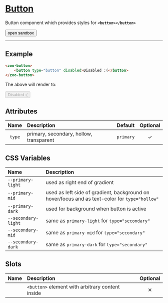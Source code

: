 # [Button](#button)

Button component which provides styles for **`<button></button>`**

<zoo-button class="sandbox-btn">
	<button type="button" onclick="openSandbox('zoo-button')">open sandbox</button>
</zoo-button>
<template id="zoo-button-template">
	<form>
		<zoo-select>
			<label slot="label">Type</label>
			<select slot="select" data-type="attr" data-attrname="type">
				<option value="">none</option>
				<option value="primary">primary</option>
				<option value="secondary">secondary</option>
				<option value="hollow">hollow</option>
			</select>
		</zoo-select>
		<zoo-input>
			<label slot="label">--primary-light CSS Custom Property</label>
			<input slot="input" type="color" data-type="css" data-cssname="--primary-light">
		</zoo-input>
		<zoo-input>
			<label slot="label">--primary-mid CSS Custom Property</label>
			<input slot="input" type="color" data-type="css" data-cssname="--primary-mid">
		</zoo-input>
		<zoo-input>
			<label slot="label">--primary-dark CSS Custom Property</label>
			<input slot="input" type="color" data-type="css" data-cssname="--primary-dark">
		</zoo-input>
		<zoo-input>
			<label slot="label">--secondary-light CSS Custom Property</label>
			<input slot="input" type="color" data-type="css" data-cssname="--secondary-light">
		</zoo-input>
		<zoo-input>
			<label slot="label">--secondary-mid CSS Custom Property</label>
			<input slot="input" type="color" data-type="css" data-cssname="--secondary-mid">
		</zoo-input>
		<zoo-input>
			<label slot="label">--secondary-dark CSS Custom Property</label>
			<input slot="input" type="color" data-type="css" data-cssname="--secondary-dark">
		</zoo-input>
		<zoo-input>
			<label slot="label">Slot</label>
			<textarea slot="input" data-type="slot" data-slotname=""><button type="button">Button</button></textarea>
		</zoo-input>
		<h3>Rendered output</h3>
		<output>
<zoo-button>
	<button type="button">Button</button>
</zoo-button>
		</output>
		<h3>HTML code</h3>
		<pre class=" language-html"><code></code></pre>
	</form>
</template>

***

## Example

```HTML
<zoo-button>
	<button type="button" disabled>Disabled :(</button>
</zoo-button>
```

The above will render to:

<zoo-button>
	<button type="button" disabled>Disabled :(</button>
</zoo-button>

## Attributes

| **Name** | **Description**                         | **Default** | **Optional** |
| :------: | :-------------------------------------- | :---------- | :----------: |
|  `type`  | primary, secondary, hollow, transparent | `primary`   |   &#10003;   |

## CSS Variables

| **Name**            | **Description**                                                                                |
| :------------------ | :--------------------------------------------------------------------------------------------- |
| `--primary-light`   | used as right end of gradient                                                                  |
| `--primary-mid`     | used as left side of gradient, background on hover/focus and as text-color for `type="hollow"` |
| `--primary-dark`    | used for background when button is active                                                      |
| `--secondary-light` | same as `primary-light` for `type="secondary"`                                                 |
| `--secondary-mid`   | same as `primary-mid` for `type="secondary"`                                                   |
| `--secondary-dark`  | same as `primary-dark` for `type="secondary"`                                                  |

## Slots

| **Name** | **Description**                                  | **Optional** |
| :------: | :----------------------------------------------- | :----------: |
|          | `<button>` element with arbitrary content inside |   &#10005;   |
